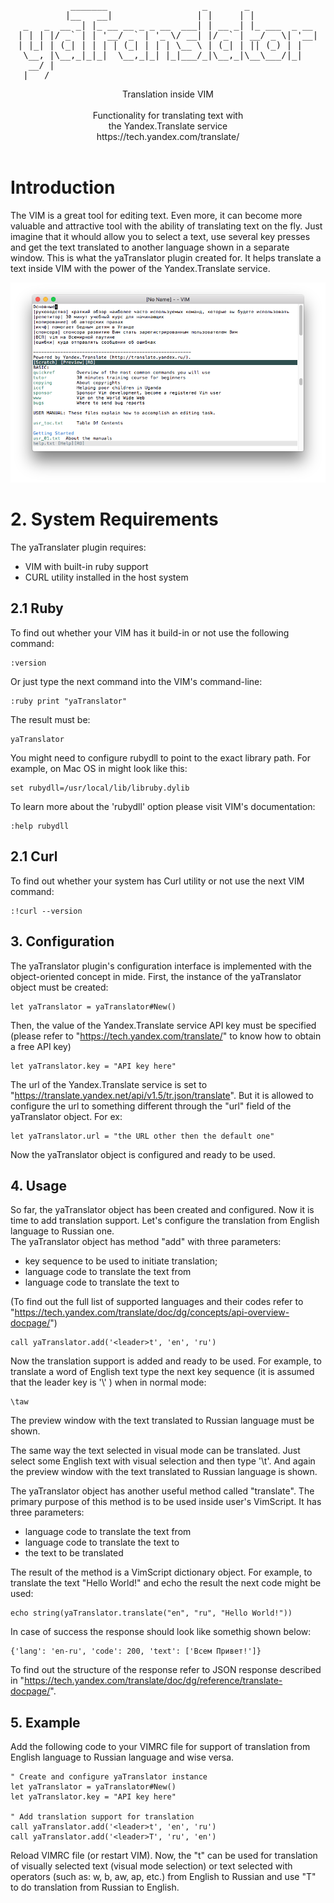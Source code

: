 <pre align="center">
          _______                  _       _             
         |__   __|                | |     | |            
 _   _  __ _| |_ __ __ _ _ __  ___| | __ _| |_ ___  _ __ 
| | | |/ _` | | '__/ _` | '_ \/ __| |/ _` | __/ _ \| '__|
| |_| | (_| | | | | (_| | | | \__ \ | (_| | || (_) | |   
 \__, |\__,_|_|_|  \__,_|_| |_|___/_|\__,_|\__\___/|_|   
  __/ |                                                  
 |___/                                                   
</pre>

<p align="center">
Translation inside VIM<br>
<br>
Functionality for translating text with<br> 
the Yandex.Translate service<br>
https://tech.yandex.com/translate/<br>
<br>
</p>

# Introduction

The VIM is a great tool for editing text. Even more, it can become more
valuable and attractive tool with the ability of translating text on the fly.
Just imagine that it whould allow you to select a text, use several key presses
and get the text translated to another language shown in a separate window.
This is what the yaTranslator plugin created for. It helps translate a text
inside VIM with the power of the Yandex.Translate service.

![Demo Screenshot](screenshot.png)

# 2. System Requirements                       

The yaTranslater plugin requires:

 * VIM with built-in ruby support
 * CURL utility installed in the host system

## 2.1 Ruby                                         

To find out whether your VIM has it build-in or not use the following command: 

	:version 

Or just type the next command into the VIM's command-line: 

	:ruby print "yaTranslator"

The result must be: 

	yaTranslator

You might need to configure rubydll to point to the exact library path.
For example, on Mac OS in might look like this: 

 	set rubydll=/usr/local/lib/libruby.dylib

To learn more about the 'rubydll' option please visit VIM's documentation: 

	:help rubydll


## 2.1 Curl                                          

To find out whether your system has Curl utility or not use the next 
VIM command: 

	:!curl --version

## 3. Configuration                              

The yaTranslator plugin's configuration interface is implemented with the 
object-oriented concept in mide. First, the instance of the yaTranslator
object must be created:

	let yaTranslator = yaTranslator#New()

Then, the value of the Yandex.Translate service API key must be specified
(please refer to "https://tech.yandex.com/translate/" to know how to obtain
a free API key)

	let yaTranslator.key = "API key here"

The url of the Yandex.Translate service is set to
"https://translate.yandex.net/api/v1.5/tr.json/translate". But it is allowed
to configure the url to something different through the "url" field of the
yaTranslator object. For ex:

	let yaTranslator.url = "the URL other then the default one"

Now the yaTranslator object is configured and ready to be used.

## 4. Usage                                            

So far, the yaTranslator object has been created and configured. 
Now it is time to add translation support. Let's configure the translation from 
English language to Russian one.  
The yaTranslator object has method "add" with three parameters: 

 * key sequence to be used to initiate translation; 
 * language code to translate the text from
 * language code to translate the text to

(To find out the full list of supported languages and their codes refer to
"https://tech.yandex.com/translate/doc/dg/concepts/api-overview-docpage/")

	call yaTranslator.add('<leader>t', 'en', 'ru')

Now the translation support is added and ready to be used.  For example, to
translate a word of English text type the next key sequence (it is assumed
that the leader key is '\\' ) when in normal mode:

	\taw

The preview window with the text translated to Russian language must be shown.

The same way the text selected in visual mode can be translated. Just select
some English text with visual selection and then type '\t'. And again the
preview window with the text translated to Russian language is shown.

The yaTranslator object has another useful method called "translate".  The
primary purpose of this method is to be used inside user's VimScript.  It has
three parameters:

 * language code to translate the text from
 * language code to translate the text to
 * the text to be translated

The result of the method is a VimScript dictionary object. For example, to
translate the text "Hello World!" and echo the result the next code might be
used:

	echo string(yaTranslator.translate("en", "ru", "Hello World!")) 

In case of success the response should look like somethig shown below:

	{'lang': 'en-ru', 'code': 200, 'text': ['Всем Привет!']} 

To find out the structure of the response refer to JSON response described in
"https://tech.yandex.com/translate/doc/dg/reference/translate-docpage/".

## 5. Example                                          

Add the following code to your VIMRC file for support of translation from
English language to Russian language and wise versa.

	" Create and configure yaTranslator instance
	let yaTranslator = yaTranslator#New()
	let yaTranslator.key = "API key here"

	" Add translation support for translation 
	call yaTranslator.add('<leader>t', 'en', 'ru')
	call yaTranslator.add('<leader>T', 'ru', 'en')

Reload VIMRC file (or restart VIM). Now, the "<leader>t" can be used for
translation of visually selected text (visual mode selection) or text selected
with operators (such as: w, b, aw, ap, etc.) from English to Russian and use
"<leader>T" to do translation from Russian to English.
